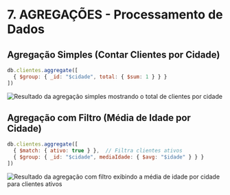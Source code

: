 # 7. AGREGAÇÕES - Processamento de Dados  

## **Agregação Simples (Contar Clientes por Cidade)**  
```javascript
db.clientes.aggregate([
  { $group: { _id: "$cidade", total: { $sum: 1 } } }
])
```

![Resultado da agregação simples mostrando o total de clientes por cidade](1742910511613.png)



## **Agregação com Filtro (Média de Idade por Cidade)**  
```javascript
db.clientes.aggregate([
  { $match: { ativo: true } },  // Filtra clientes ativos
  { $group: { _id: "$cidade", mediaIdade: { $avg: "$idade" } } }
])
```

![Resultado da agregação com filtro exibindo a média de idade por cidade para clientes ativos](1742910527603.png)
